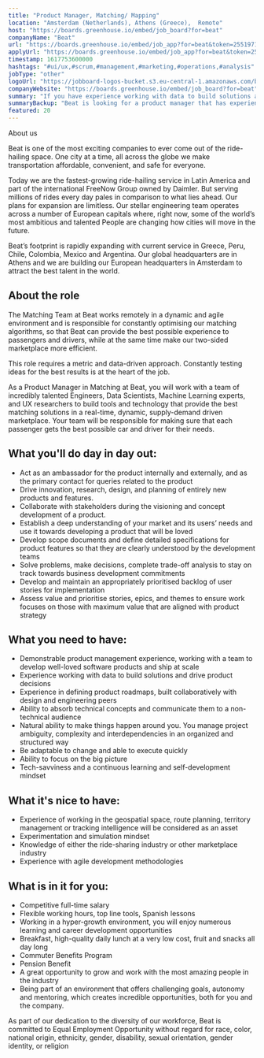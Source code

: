```yaml
---
title: "Product Manager, Matching/ Mapping"
location: "Amsterdam (Netherlands), Athens (Greece),  Remote"
host: "https://boards.greenhouse.io/embed/job_board?for=beat"
companyName: "Beat"
url: "https://boards.greenhouse.io/embed/job_app?for=beat&token=2551971"
applyUrl: "https://boards.greenhouse.io/embed/job_app?for=beat&token=2551971#app"
timestamp: 1617753600000
hashtags: "#ui/ux,#scrum,#management,#marketing,#operations,#analysis"
jobType: "other"
logoUrl: "https://jobboard-logos-bucket.s3.eu-central-1.amazonaws.com/beat"
companyWebsite: "https://boards.greenhouse.io/embed/job_board?for=beat"
summary: "If you have experience working with data to build solutions and drive product decisions, Beat is looking for someone with your knowledge."
summaryBackup: "Beat is looking for a product manager that has experience in: #ui/ux, #scrum, #management."
featured: 20
---
```


 About us 

Beat is one of the most exciting companies to ever come out of the ride-hailing space. One city at a time, all across the globe we make transportation affordable, convenient, and safe for everyone. 

Today we are the fastest-growing ride-hailing service in Latin America and part of the international FreeNow Group owned by Daimler. But serving millions of rides every day pales in comparison to what lies ahead. Our plans for expansion are limitless. Our stellar engineering team operates across a number of European capitals where, right now, some of the world’s most ambitious and talented People are changing how cities will move in the future.

Beat’s footprint is rapidly expanding with current service in Greece, Peru, Chile, Colombia, Mexico and Argentina. Our global headquarters are in Athens and we are building our European headquarters in Amsterdam to attract the best talent in the world. 

## About the role

The Matching Team at Beat works remotely in a dynamic and agile environment and is responsible for constantly optimising our matching algorithms, so that Beat can provide the best possible experience to passengers and drivers, while at the same time make our two-sided marketplace more efficient. 

This role requires a metric and data-driven approach. Constantly testing ideas for the best results is at the heart of the job. 

As a Product Manager in Matching at Beat, you will work with a team of incredibly talented Engineers, Data Scientists, Machine Learning experts, and UX researchers to build tools and technology that provide the best matching solutions in a real-time, dynamic, supply-demand driven marketplace. Your team will be responsible for making sure that each passenger gets the best possible car and driver for their needs. 

## What you'll do day in day out:

*   Act as an ambassador for the product internally and externally, and as the primary contact for queries related to the product
*   Drive innovation, research, design, and planning of entirely new products and features.
*   Collaborate with stakeholders during the visioning and concept development of a product.
*   Establish a deep understanding of your market and its users’ needs and use it towards developing a product that will be loved
*   Develop scope documents and define detailed specifications for product features so that they are clearly understood by the development teams
*   Solve problems, make decisions, complete trade-off analysis to stay on track towards business development commitments
*   Develop and maintain an appropriately prioritised backlog of user stories for implementation
*   Assess value and prioritise stories, epics, and themes to ensure work focuses on those with maximum value that are aligned with product strategy

## What you need to have:

*   Demonstrable product management experience, working with a team to develop well-loved software products and ship at scale
*   Experience working with data to build solutions and drive product decisions
*   Experience in defining product roadmaps, built collaboratively with design and engineering peers
*   Ability to absorb technical concepts and communicate them to a non-technical audience
*   Natural ability to make things happen around you. You manage project ambiguity, complexity and interdependencies in an organized and structured way
*   Be adaptable to change and able to execute quickly
*   Ability to focus on the big picture
*   Tech-savviness and a continuous learning and self-development mindset

## What it's nice to have:

*   Experience of working in the geospatial space, route planning, territory management or tracking intelligence will be considered as an asset
*   Experimentation and simulation mindset
*   Knowledge of either the ride-sharing industry or other marketplace industry
*   Experience with agile development methodologies

## What is in it for you:

*   Competitive full-time salary
*   Flexible working hours, top line tools, Spanish lessons
*   Working in a hyper-growth environment, you will enjoy numerous learning and career development opportunities 
*   Breakfast, high-quality daily lunch at a very low cost, fruit and snacks all day long
*   Commuter Benefits Program
*   Pension Benefit
*   A great opportunity to grow and work with the most amazing people in the industry
*   Being part of an environment that offers challenging goals, autonomy and mentoring, which creates incredible opportunities, both for you and the company.

As part of our dedication to the diversity of our workforce, Beat is committed to Equal Employment Opportunity without regard for race, color, national origin, ethnicity, gender, disability, sexual orientation, gender identity, or religion
